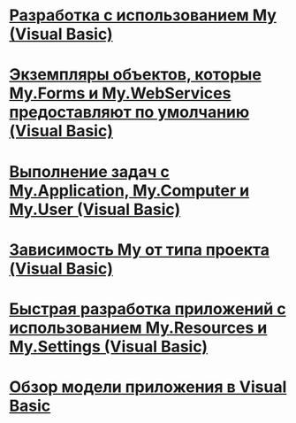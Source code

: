 # [Разработка с использованием My (Visual Basic)](index.md)
# [Экземпляры объектов, которые My.Forms и My.WebServices предоставляют по умолчанию (Visual Basic)](default-object-instances-provided-by-my-forms-and-my-webservices.md)
# [Выполнение задач с My.Application, My.Computer и My.User (Visual Basic)](performing-tasks-with-my-application-my-computer-and-my-user.md)
# [Зависимость My от типа проекта (Visual Basic)](how-my-depends-on-project-type.md)
# [Быстрая разработка приложений с использованием My.Resources и My.Settings (Visual Basic)](rapid-application-development-with-my-resources-and-my-settings.md)
# [Обзор модели приложения в Visual Basic](overview-of-the-visual-basic-application-model.md)
